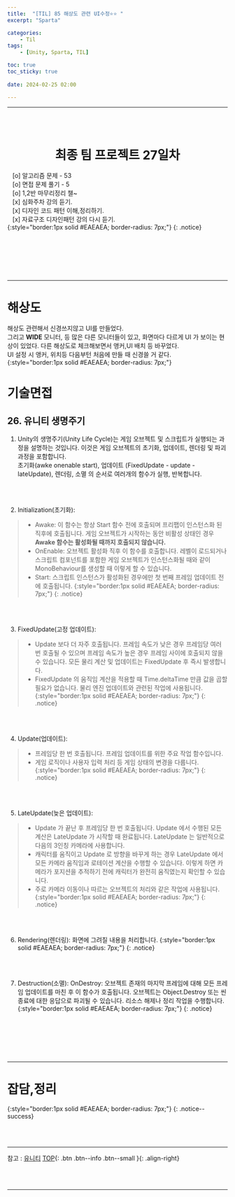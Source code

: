 ```yaml
---
title:  "[TIL] 85 해상도 관련 UI수정⭐⭐ "
excerpt: "Sparta"

categories:
    - Til
tags:
    - [Unity, Sparta, TIL]

toc: true
toc_sticky: true
 
date: 2024-02-25 02:00

---
```

- - -


<BR><BR>

<center><H1>  최종 팀 프로젝트 27일차  </H1></center>

&nbsp;&nbsp; [o] 알고리즘 문제  - 53  
&nbsp;&nbsp; [o] 면접 문제 풀기 - 5     
&nbsp;&nbsp; [o] 1,2반 마무리정리  챌~   
&nbsp;&nbsp; [x] 심화주차 강의 듣기.   
&nbsp;&nbsp; [x] 디자인 코드 패턴 이해,정리하기.   
&nbsp;&nbsp; [x] 자료구조 디자인패턴 강의 다시 듣기.   
{:style="border:1px solid #EAEAEA; border-radius: 7px;"}
{: .notice}  

<br><br><br><br><br>
- - - 

# 해상도
해상도 관련해서 신경쓰지않고 UI를 만들었다.  
그리고 **WIDE** 모니터, 등 많은 다른 모니터들이 있고, 화면마다 다르게 UI 가 보이는 현상이 있었다.  다른 해상도로 체크해보면서 앵커,UI 배치 등 바꾸었다.  
UI 설정 시 앵커, 위치등 다음부턴 처음에 만들 때 신경쓸 거 같다.  
{:style="border:1px solid #EAEAEA; border-radius: 7px;"}  

# 기술면접
## 26. 유니티 생명주기

1. Unity의 생명주기(Unity Life Cycle)는 게임 오브젝트 및 스크립트가 실행되는 과정을 설명하는 것입니다. 이것은 게임 오브젝트의 초기화, 업데이트, 렌더링 및 파괴 과정을 포함합니다.  
초기화(awke onenable start), 업데이트 (FixedUpdate - update - lateUpdate), 렌더링, 소멸 의 순서로 여러개의 함수가 실행, 반복합니다.  

<br><br>

2. Initialization(초기화):
> - Awake: 이 함수는 항상 Start 함수 전에 호출되며 프리팹이 인스턴스화 된 직후에 호출됩니다. 게임 오브젝트가 시작하는 동안 비활성 상태인 경우 **Awake 함수는 활성화될 때까지 호출되지 않습니다.**
> - OnEnable: 오브젝트 활성화 직후 이 함수를 호출합니다. 레벨이 로드되거나 스크립트 컴포넌트를 포함한 게임 오브젝트가 인스턴스화될 때와 같이 MonoBehaviour를 생성할 때 이렇게 할 수 있습니다.
> - Start: 스크립트 인스턴스가 활성화된 경우에만 첫 번째 프레임 업데이트 전에 호출됩니다.
{:style="border:1px solid #EAEAEA; border-radius: 7px;"}
{: .notice}  

<br><br>

3. FixedUpdate(고정 업데이트):
> - Update 보다 더 자주 호출됩니다. 프레임 속도가 낮은 경우 프레임당 여러 번 호출될 수 있으며 프레임 속도가 높은 경우 프레임 사이에 호출되지 않을 수 있습니다. 모든 물리 계산 및 업데이트는 FixedUpdate 후 즉시 발생합니다. 
> - FixedUpdate 의 움직임 계산을 적용할 때 Time.deltaTime 만큼 값을 곱할 필요가 없습니다.  물리 엔진 업데이트와 관련된 작업에 사용됩니다.
{:style="border:1px solid #EAEAEA; border-radius: 7px;"}
{: .notice}  

<br><br>

4. Update(업데이트):
> - 프레임당 한 번 호출됩니다. 프레임 업데이트를 위한 주요 작업 함수입니다.
> - 게임 로직이나 사용자 입력 처리 등 게임 상태의 변경을 다룹니다.
{:style="border:1px solid #EAEAEA; border-radius: 7px;"}
{: .notice}  

<br><br>

5. LateUpdate(늦은 업데이트):
> - Update 가 끝난 후 프레임당 한 번 호출됩니다. Update 에서 수행된 모든 계산은 LateUpdate 가 시작할 때 완료됩니다. LateUpdate 는 일반적으로 다음의 3인칭 카메라에 사용합니다.
> - 캐릭터를 움직이고 Update 로 방향을 바꾸게 하는 경우 LateUpdate 에서 모든 카메라 움직임과 로테이션 계산을 수행할 수 있습니다. 이렇게 하면 카메라가 포지션을 추적하기 전에 캐릭터가 완전히 움직였는지 확인할 수 있습니다.
> - 주로 카메라 이동이나 따르는 오브젝트의 처리와 같은 작업에 사용됩니다.
{:style="border:1px solid #EAEAEA; border-radius: 7px;"}
{: .notice}  

<br><br>

6. Rendering(렌더링): 화면에 그려질 내용을 처리합니다.
{:style="border:1px solid #EAEAEA; border-radius: 7px;"}
{: .notice}  

<br><br>

7. Destruction(소멸):
OnDestroy: 오브젝트 존재의 마지막 프레임에 대해 모든 프레임 업데이트를 마친 후 이 함수가 호출됩니다. 오브젝트는 Object.Destroy 또는 씬 종료에 대한 응답으로 파괴될 수 있습니다. 리소스 해제나 정리 작업을 수행합니다.
{:style="border:1px solid #EAEAEA; border-radius: 7px;"}
{: .notice}  

<br><br><br><br><br>
- - - 


# 잡담,정리

{:style="border:1px solid #EAEAEA; border-radius: 7px;"}
{: .notice--success}  

<br><br>
- - -

참고 : [유니티](https://docs.unity3d.com/kr/)
[TOP](#){: .btn .btn--info .btn--small }{: .align-right}


<br><br>
- - -
